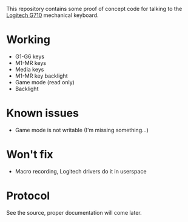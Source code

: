 This repository contains some proof of concept code for talking to the [Logitech G710](http://www.logitech.com/en-us/product/g710plus-mechanical-gaming-keyboard?crid=825) mechanical keyboard.

Working
=======
* G1-G6 keys
* M1-MR keys
* Media keys
* M1-MR key backlight
* Game mode (read only)
* Backlight

Known issues
============
* Game mode is not writable (I'm missing something...)

Won't fix
=========
* Macro recording, Logitech drivers do it in userspace

Protocol
========
See the source, proper documentation will come later.